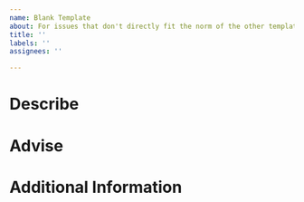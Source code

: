 ```yaml
---
name: Blank Template
about: For issues that don't directly fit the norm of the other templates.
title: ''
labels: ''
assignees: ''

---
```


# Describe

# Advise

# Additional Information
